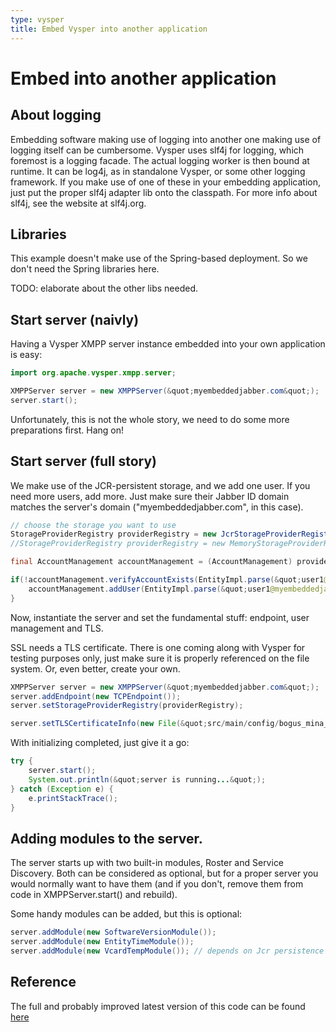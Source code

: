 ```yaml
---
type: vysper
title: Embed Vysper into another application
---
```


# Embed into another application

## About logging

Embedding software making use of logging into another one making use of logging itself can be cumbersome.
Vysper uses slf4j for logging, which foremost is a logging facade. The actual logging worker is then bound at runtime. It can be log4j, as in standalone Vysper, or some other logging framework. If you make use of one of these in your embedding application, just put the proper slf4j adapter lib onto the classpath. For more info about slf4j, see the website at slf4j.org.

## Libraries

This example doesn't make use of the Spring-based deployment. So we don't need the Spring libraries here.

TODO: elaborate about the other libs needed.

## Start server (naivly)

Having a Vysper XMPP server instance embedded into your own application is easy:

```java
import org.apache.vysper.xmpp.server;

XMPPServer server = new XMPPServer(&quot;myembeddedjabber.com&quot;);
server.start();
```

Unfortunately, this is not the whole story, we need to do some more preparations first. Hang on!

## Start server (full story)

We make use of the JCR-persistent storage, and we add one user.
If you need more users, add more. Just make sure their Jabber ID domain matches the server's domain ("myembeddedjabber.com", in this case).

```java
// choose the storage you want to use
StorageProviderRegistry providerRegistry = new JcrStorageProviderRegistry();
//StorageProviderRegistry providerRegistry = new MemoryStorageProviderRegistry();

final AccountManagement accountManagement = (AccountManagement) providerRegistry.retrieve(AccountManagement.class);

if(!accountManagement.verifyAccountExists(EntityImpl.parse(&quot;user1@myembeddedjabber.com&quot;))) {
    accountManagement.addUser(EntityImpl.parse(&quot;user1@myembeddedjabber.com&quot;), &quot;password1&quot;);
}
```

Now, instantiate the server and set the fundamental stuff: endpoint, user management and TLS.

SSL needs a TLS certificate. There is one coming along with Vysper for testing purposes only, just make sure it is properly referenced on the file system.
Or, even better, create your own.

```java
XMPPServer server = new XMPPServer(&quot;myembeddedjabber.com&quot;);
server.addEndpoint(new TCPEndpoint());
server.setStorageProviderRegistry(providerRegistry);

server.setTLSCertificateInfo(new File(&quot;src/main/config/bogus_mina_tls.cert&quot;), &quot;boguspw&quot;);
```

With initializing completed, just give it a go:

```java
try {
    server.start();
    System.out.println(&quot;server is running...&quot;);
} catch (Exception e) {
    e.printStackTrace();
}
```

## Adding modules to the server.

The server starts up with two built-in modules, Roster and Service Discovery. Both can be considered as optional, but for a proper server you would normally want to have them (and if you don't, remove them from code in XMPPServer.start() and rebuild).

Some handy modules can be added, but this is optional:

```java
server.addModule(new SoftwareVersionModule());
server.addModule(new EntityTimeModule());
server.addModule(new VcardTempModule()); // depends on Jcr persistence
```

## Reference

The full and probably improved latest version of this code can be found [here](http://svn.apache.org/repos/asf/mina/sandbox/vysper/trunk/server/core/src/main/java/org/apache/vysper/xmpp/server/ServerMain.java)
